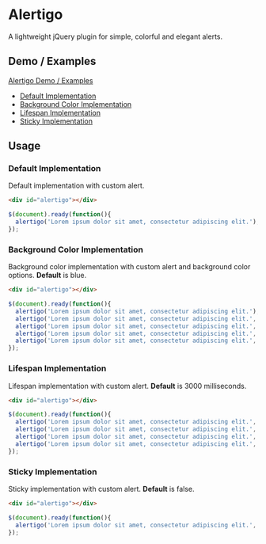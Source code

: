 # Alertigo
A lightweight jQuery plugin for simple, colorful and elegant alerts.

## Demo / Examples

[Alertigo Demo / Examples](https://coynem.com/alertigo/)

* [Default Implementation](https://coynem.com/alertigo/#default_implementation)
* [Background Color Implementation](https://coynem.com/alertigo/#background_color_implementation)
* [Lifespan Implementation](https://coynem.com/alertigo/#lifespan_implementation)
* [Sticky Implementation](https://coynem.com/alertigo/#sticky_implementation)

## Usage

### Default Implementation
Default implementation with custom alert.

~~~ html
<div id="alertigo"></div>
~~~

~~~ js
$(document).ready(function(){
  alertigo('Lorem ipsum dolor sit amet, consectetur adipiscing elit.');
});
~~~

### Background Color Implementation
Background color implementation with custom alert and background color options. **Default** is blue.

~~~ html
<div id="alertigo"></div>
~~~

~~~ js
$(document).ready(function(){
  alertigo('Lorem ipsum dolor sit amet, consectetur adipiscing elit.');
  alertigo('Lorem ipsum dolor sit amet, consectetur adipiscing elit.', {color: 'green'});
  alertigo('Lorem ipsum dolor sit amet, consectetur adipiscing elit.', {color: 'light-blue'});
  alertigo('Lorem ipsum dolor sit amet, consectetur adipiscing elit.', {color: 'orange'});
  alertigo('Lorem ipsum dolor sit amet, consectetur adipiscing elit.', {color: 'red'});
});
~~~

### Lifespan Implementation
Lifespan implementation with custom alert. **Default** is 3000 milliseconds.

~~~ html
<div id="alertigo"></div>
~~~

~~~ js
$(document).ready(function(){
  alertigo('Lorem ipsum dolor sit amet, consectetur adipiscing elit.', {life: '1000'});
  alertigo('Lorem ipsum dolor sit amet, consectetur adipiscing elit.', {life: '2000'});
  alertigo('Lorem ipsum dolor sit amet, consectetur adipiscing elit.', {life: '5000'});
  alertigo('Lorem ipsum dolor sit amet, consectetur adipiscing elit.', {life: '10000'});
});
~~~

### Sticky Implementation
Sticky implementation with custom alert. **Default** is false.

~~~ html
<div id="alertigo"></div>
~~~

~~~ js
$(document).ready(function(){
  alertigo('Lorem ipsum dolor sit amet, consectetur adipiscing elit.', {sticky: true});
});
~~~

